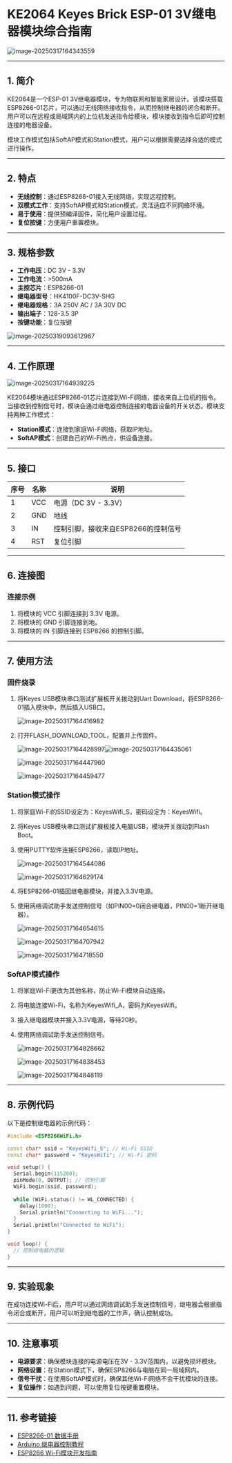 # KE2064 Keyes Brick ESP-01 3V继电器模块综合指南

![image-20250317164343559](media/image-20250317164343559.png)

---

## 1. 简介
KE2064是一个ESP-01 3V继电器模块，专为物联网和智能家居设计。该模块搭载ESP8266-01芯片，可以通过无线网络接收指令，从而控制继电器的闭合和断开。用户可以在远程或局域网内的上位机发送指令给模块，模块接收到指令后即可控制连接的电器设备。

模块工作模式包括SoftAP模式和Station模式，用户可以根据需要选择合适的模式进行操作。

---

## 2. 特点
- **无线控制**：通过ESP8266-01接入无线网络，实现远程控制。
- **双模式工作**：支持SoftAP模式和Station模式，灵活适应不同网络环境。
- **易于使用**：提供预编译固件，简化用户设置过程。
- **复位按键**：方便用户重置模块。

---

## 3. 规格参数
- **工作电压**：DC 3V - 3.3V  
- **工作电流**：>500mA  
- **主控芯片**：ESP8266-01  
- **继电器型号**：HK4100F-DC3V-SHG  
- **继电器规格**：3A 250V AC / 3A 30V DC  
- **输出端子**：128-3.5 3P  
- **按键功能**：复位按键 

![image-20250319093612967](media/image-20250319093612967.png)

---

## 4. 工作原理
![image-20250317164939225](media/image-20250317164939225.png)

KE2064模块通过ESP8266-01芯片连接到Wi-Fi网络，接收来自上位机的指令。当接收到控制信号时，模块会通过继电器控制连接的电器设备的开关状态。模块支持两种工作模式：

- **Station模式**：连接到家庭Wi-Fi网络，获取IP地址。
- **SoftAP模式**：创建自己的Wi-Fi热点，供设备连接。

---

## 5. 接口
| 序号 | 名称 | 说明 |
|------|------|------|
| 1    | VCC  | 电源（DC 3V - 3.3V） |
| 2    | GND  | 地线 |
| 3    | IN   | 控制引脚，接收来自ESP8266的控制信号 |
| 4    | RST  | 复位引脚 |

---

## 6. 连接图
### 连接示例
1. 将模块的 VCC 引脚连接到 3.3V 电源。
2. 将模块的 GND 引脚连接到地。
3. 将模块的 IN 引脚连接到 ESP8266 的控制引脚。

---

## 7. 使用方法
### 固件烧录
1. 将Keyes USB模块串口测试扩展板开关拨动到Uart Download，将ESP8266-01插入模块中，然后插入USB口。

	![image-20250317164416982](media/image-20250317164416982.png)

2. 打开FLASH_DOWNLOAD_TOOL，配置并上传固件。

	![image-20250317164428997](media/image-20250317164428997.png)![image-20250317164435061](media/image-20250317164435061.png)

	![image-20250317164447960](media/image-20250317164447960.png)

	![image-20250317164459477](media/image-20250317164459477.png)

### Station模式操作
1. 将家庭Wi-Fi的SSID设定为：KeyesWifi_S，密码设定为：KeyesWifi。

2. 将Keyes USB模块串口测试扩展板接入电脑USB，模块开关拨动到Flash Boot。

3. 使用PUTTY软件连接ESP8266，读取IP地址。

	![image-20250317164544086](media/image-20250317164544086.png)

	![image-20250317164629174](media/image-20250317164629174.png)

4. 将ESP8266-01插回继电器模块，并接入3.3V电源。

5. 使用网络调试助手发送控制信号（如PIN00=0闭合继电器，PIN00=1断开继电器）。

	![image-20250317164654615](media/image-20250317164654615.png)

	![image-20250317164707942](media/image-20250317164707942.png)

	![image-20250317164718550](media/image-20250317164718550.png)

### SoftAP模式操作
1. 将家庭Wi-Fi更改为其他名称，防止Wi-Fi模块自动连接。

2. 将电脑连接Wi-Fi，名称为KeyesWifi_A，密码为KeyesWifi。

3. 接入继电器模块并接入3.3V电源，等待20秒。

4. 使用网络调试助手发送控制信号。

	![image-20250317164828662](media/image-20250317164828662.png)

	![image-20250317164838453](media/image-20250317164838453.png)

	![image-20250317164848119](media/image-20250317164848119.png)

---

## 8. 示例代码
以下是控制继电器的示例代码：
```cpp
#include <ESP8266WiFi.h>

const char* ssid = "KeyesWifi_S"; // Wi-Fi SSID
const char* password = "KeyesWifi"; // Wi-Fi 密码

void setup() {
  Serial.begin(115200);
  pinMode(0, OUTPUT); // 控制引脚
  WiFi.begin(ssid, password);
  
  while (WiFi.status() != WL_CONNECTED) {
    delay(1000);
    Serial.println("Connecting to WiFi...");
  }
  Serial.println("Connected to WiFi");
}

void loop() {
  // 控制继电器的逻辑
}
```

---

## 9. 实验现象
在成功连接Wi-Fi后，用户可以通过网络调试助手发送控制信号，继电器会根据指令闭合或断开，用户可以听到继电器的工作声，确认控制成功。

---

## 10. 注意事项
- **电源要求**：确保模块连接的电源电压在3V - 3.3V范围内，以避免损坏模块。
- **网络设置**：在Station模式下，确保ESP8266与电脑在同一局域网内。
- **信号干扰**：在使用SoftAP模式时，确保其他Wi-Fi网络不会干扰模块的连接。
- **复位操作**：如遇到问题，可以使用复位按键重置模块。

---

## 11. 参考链接
- [ESP8266-01 数据手册](https://www.electronicwings.com/nodemcu/esp8266-esp-01)
- [Arduino 继电器控制教程](https://www.arduino.cc/en/Tutorial/Relay)
- [ESP8266 Wi-Fi模块开发指南](https://www.esp8266.com/)